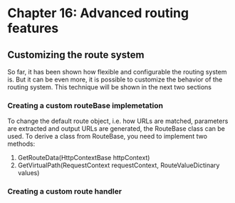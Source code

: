 # Chapter 16: Advanced routing features

## Customizing the route system

So far, it has been shown how flexible and configurable the routing system is. But it can be even more, it is possible to customize the behavior of the routing system. This technique will be shown in the next two sections

### Creating a custom routeBase implemetation

To change the default route object, i.e. how URLs are matched, parameters are extracted and output URLs are generated, the RouteBase class can be used. To derive a class from RouteBase, you need to implement two methods:

1. GetRouteData(HttpContextBase httpContext)
2. GetVirtualPath(RequestContext requestContext, RouteValueDictinary values)

### Creating a custom route handler

<!--
# Chapter 16: Advanced routing features
## Customizing the route system
### Creating a custom routeBase implemetation
--------------------------------------------------

# Chapter 16: Advanced routing features
## Customizing the route system
### Creating a custom routeBase implemetation
### Creating a custom route handler
-->